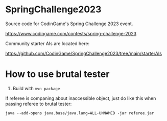 # SpringChallenge2023

Source code for CodinGame's Spring Challenge 2023 event.

https://www.codingame.com/contests/spring-challenge-2023

Community starter AIs are located here:

https://github.com/CodinGame/SpringChallenge2023/tree/main/starterAIs



# How to use brutal tester

1. Build with `mvn package`

If referee is companing about inaccessible object, just do like this when passing referee to brutal tester:
```
java --add-opens java.base/java.lang=ALL-UNNAMED -jar referee.jar
```